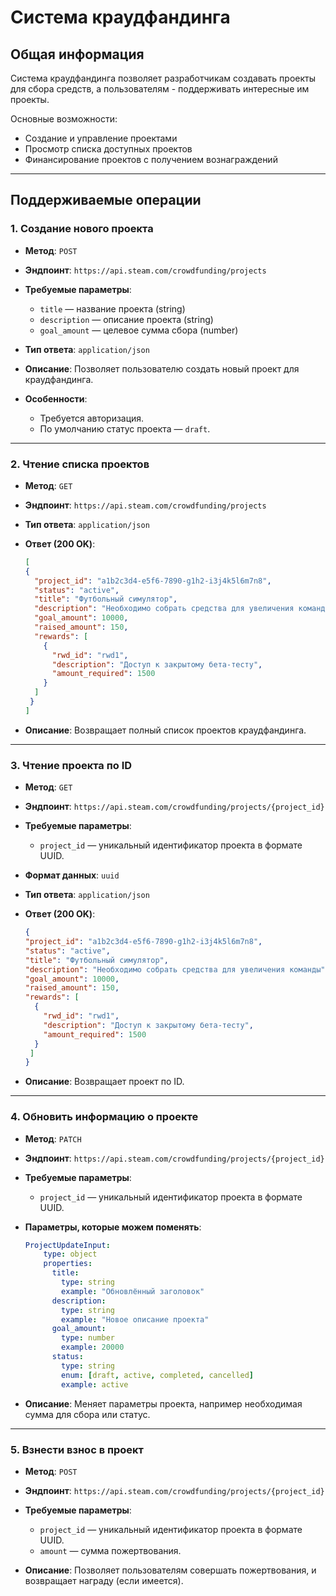 #  Система краудфандинга
##  Общая информация
Система краудфандинга позволяет разработчикам создавать проекты для сбора средств, а пользователям - поддерживать интересные им проекты. 

Основные возможности:
- Создание и управление проектами
- Просмотр списка доступных проектов
- Финансирование проектов с получением вознаграждений
---

##  Поддерживаемые операции

### 1. **Создание нового проекта**

* **Метод**: `POST`

* **Эндпоинт**:
  `https://api.steam.com/crowdfunding/projects`

* **Требуемые параметры**:

  * `title` — название проекта (string)
  * `description` — описание проекта (string)
  * `goal_amount` — целевое сумма сбора (number)

* **Тип ответа**: `application/json`

* **Описание**:
  Позволяет пользователю создать новый проект для краудфандинга.

* **Особенности**:

  * Требуется авторизация.
  * По умолчанию статус проекта — `draft`.

---

### 2. **Чтение списка проектов**

* **Метод**: `GET`

* **Эндпоинт**:
  `https://api.steam.com/crowdfunding/projects`

* **Тип ответа**: `application/json`

* **Ответ (200 OK)**:

  ```json
  [
  {
    "project_id": "a1b2c3d4-e5f6-7890-g1h2-i3j4k5l6m7n8",
    "status": "active",
    "title": "Футбольный симулятор",
    "description": "Необходимо собрать средства для увеличения команды",
    "goal_amount": 10000,
    "raised_amount": 150,
    "rewards": [
      {
        "rwd_id": "rwd1",
        "description": "Доступ к закрытому бета-тесту",
        "amount_required": 1500
      }
    ]
   }
  ]
  ```

* **Описание**:
  Возвращает полный список проектов краудфандинга.

---

### 3. **Чтение проекта по ID**

* **Метод**: `GET`

* **Эндпоинт**:
  `https://api.steam.com/crowdfunding/projects/{project_id}`

* **Требуемые параметры**:

  * `project_id` — уникальный идентификатор проекта в формате UUID.

* **Формат данных**: `uuid`

* **Тип ответа**: `application/json`

* **Ответ (200 OK)**:

  ```json
  {
  "project_id": "a1b2c3d4-e5f6-7890-g1h2-i3j4k5l6m7n8",
  "status": "active",
  "title": "Футбольный симулятор",
  "description": "Необходимо собрать средства для увеличения команды",
  "goal_amount": 10000,
  "raised_amount": 150,
  "rewards": [
    {
      "rwd_id": "rwd1",
      "description": "Доступ к закрытому бета-тесту",
      "amount_required": 1500
    }
   ]
  }
  ```

* **Описание**:
  Возвращает проект по ID.

---

### 4. **Обновить информацию о проекте**

* **Метод**: `PATCH`

* **Эндпоинт**:
  `https://api.steam.com/crowdfunding/projects/{project_id}`

* **Требуемые параметры**:

  * `project_id` — уникальный идентификатор проекта в формате UUID.

* **Параметры, которые можем поменять**:

  ```yaml
  ProjectUpdateInput:
      type: object
      properties:
        title:
          type: string
          example: "Обновлённый заголовок"
        description:
          type: string
          example: "Новое описание проекта"
        goal_amount:
          type: number
          example: 20000
        status:
          type: string
          enum: [draft, active, completed, cancelled]
          example: active
  ```

* **Описание**:
  Меняет параметры проекта, например необходимая сумма для сбора или статус.

---

### 5. **Взнести взнос в проект**

* **Метод**: `POST`

* **Эндпоинт**:
  `https://api.steam.com/crowdfunding/projects/{project_id}`

* **Требуемые параметры**:

  * `project_id` — уникальный идентификатор проекта в формате UUID.
  * `amount` — сумма пожертвования.

* **Описание**:
  Позволяет пользователям совершать пожертвования, и возвращает награду (если имеется).